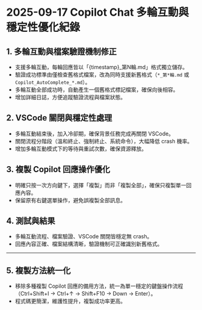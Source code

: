 # 2025-09-17 Copilot Chat 多輪互動與穩定性優化紀錄

## 1. 多輪互動與檔案驗證機制修正
- 支援多輪互動，每輪回應皆以「{timestamp}_第N輪.md」格式獨立儲存。
- 驗證成功標準由僅檢查舊格式檔案，改為同時支援新舊格式（`*_第*輪.md` 或 `Copilot_AutoComplete_*.md`）。
- 多輪互動全部成功時，自動產生一個舊格式標記檔案，確保向後相容。
- 增加詳細日誌，方便追蹤驗證流程與檔案狀態。

## 2. VSCode 關閉與穩定性處理
- 多輪互動結束後，加入冷卻期，確保背景任務完成再關閉 VSCode。
- 關閉流程分階段（溫和終止、強制終止、系統命令），大幅降低 crash 機率。
- 增加多輪互動模式下的等待與重試次數，確保資源釋放。

## 3. 複製 Copilot 回應操作優化
- 明確只按一次方向鍵下，選擇「複製」而非「複製全部」，確保只複製單一回應內容。
- 保留原有右鍵選單操作，避免誤複製全部訊息。

## 4. 測試與結果
- 多輪互動流程、檔案驗證、VSCode 關閉皆穩定無 crash。
- 回應內容正確、檔案結構清晰，驗證機制可正確識別新舊格式。

---

## 5. 複製方法統一化
- 移除多種複製 Copilot 回應的備用方法，統一為單一穩定的鍵盤操作流程（Ctrl+Shift+I → Ctrl+↑ → Shift+F10 → Down → Enter）。
- 程式碼更簡潔，維護性提升，複製成功率更高。

